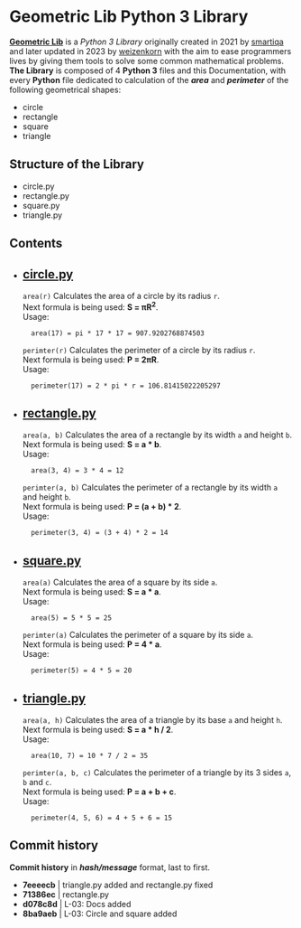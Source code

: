 # Geometric Lib Python 3 Library

**[Geometric Lib](https://github.com/weizenkorn/geometric_lib)** is a _Python 3 Library_ originally created in 2021 by [smartiqa](https://github.com/smartiqaorg) and later updated in 2023 by [weizenkorn](https://github.com/weizenkorn) with the aim to ease programmers lives by giving them tools to solve some common mathematical problems.\
**The Library** is composed of 4 **Python 3** files and this Documentation, with every **Python** file dedicated to calculation of the ***area*** and ***perimeter*** of the following geometrical shapes: 
- circle
- rectangle
- square
- triangle

## Structure of the Library
- circle.py
- rectangle.py
- square.py
- triangle.py

## Contents

* ## [circle.py](../circle.py)
    `area(r)` Calculates the area of a circle by its radius `r`.\
    Next formula is being used: **S = πR<sup>2</sup>**.\
    Usage:

        area(17) = pi * 17 * 17 = 907.9202768874503

    `perimter(r)` Calculates the perimeter of a circle by its radius `r`.\
    Next formula is being used: **P = 2πR**.\
    Usage:

        perimeter(17) = 2 * pi * r = 106.81415022205297

* ## [rectangle.py](../rectangle.py)
    `area(a, b)` Calculates the area of a rectangle by its width `a` and height `b`.\
    Next formula is being used: **S = a * b**.\
    Usage:

        area(3, 4) = 3 * 4 = 12

    `perimter(a, b)` Calculates the perimeter of a rectangle by its width `a` and height `b`.\
    Next formula is being used: **P = (a + b) * 2**.\
    Usage:

        perimeter(3, 4) = (3 + 4) * 2 = 14

* ## [square.py](../square.py)
    `area(a)` Calculates the area of a square by its side `a`.\
    Next formula is being used: **S = a * a**.\
    Usage:

        area(5) = 5 * 5 = 25

    `perimter(a)` Calculates the perimeter of a square by its side `a`.\
    Next formula is being used: **P = 4 * a**.\
    Usage:

        perimeter(5) = 4 * 5 = 20

* ## [triangle.py](../triangle.py)
    `area(a, h)` Calculates the area of a triangle by its base `a` and height `h`.\
    Next formula is being used: **S = a * h / 2**.\
    Usage:

        area(10, 7) = 10 * 7 / 2 = 35

    `perimter(a, b, c)` Calculates the perimeter of a triangle by its 3 sides `a`, `b` and `c`.\
    Next formula is being used: **P = a + b + c**.\
    Usage:

        perimeter(4, 5, 6) = 4 + 5 + 6 = 15

## Commit history
**Commit history** in ***hash/message*** format, last to first. 
* **7eeeecb** | triangle.py added and rectangle.py fixed
* **71386ec** | rectangle.py
* **d078c8d** | L-03: Docs added
* **8ba9aeb** | L-03: Circle and square added